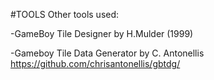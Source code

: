 #TOOLS
Other tools used:

-GameBoy Tile Designer by H.Mulder (1999)

-Gameboy Tile Data Generator by C. Antonellis https://github.com/chrisantonellis/gbtdg/
